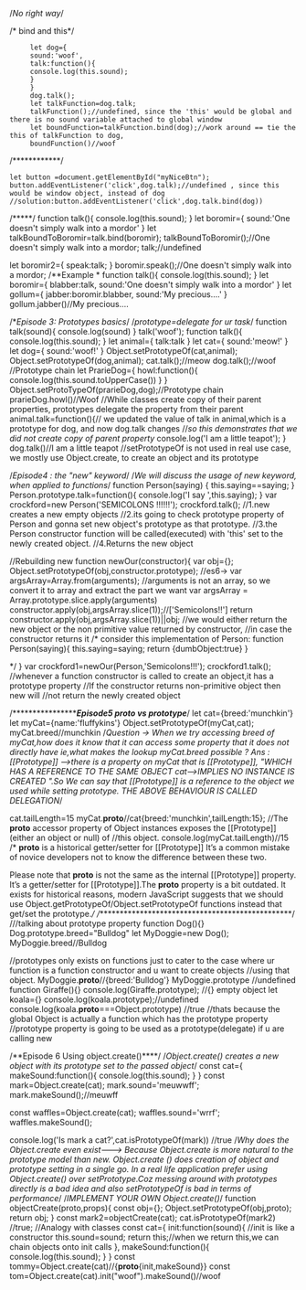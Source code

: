 /*No right way*/

/* bind and this*/
```
     let dog={
     sound:'woof',
     talk:function(){
     console.log(this.sound);
     }
     }
     dog.talk();
     let talkFunction=dog.talk;
     talkFunction();//undefined, since the 'this' would be global and there is no sound variable attached to global window
     let boundFunction=talkFunction.bind(dog);//work around == tie the this of talkFunction to dog,
     boundFunction()//woof
```
/************/
```
let button =document.getElementById("myNiceBtn");
button.addEventListener('click',dog.talk);//undefined , since this would be window object, instead of dog
//solution:button.addEventListener('click',dog.talk.bind(dog))
```
/*****/
function talk(){
console.log(this.sound);
}
let boromir={
sound:'One doesn't simply walk into a mordor'
}
let talkBoundToBoromir=talk.bind(boromir);
talkBoundToBoromir();//One doesn't simply walk into a mordor;
talk;//undefined

let boromir2={
speak:talk;
}
boromir.speak();//One doesn't simply walk into a mordor;
/**Example *
function talk(){
console.log(this.sound);
}
let boromir={
blabber:talk,
sound:'One doesn't simply walk into a mordor'
}
let gollum={
jabber:boromir.blabber,
sound:'My precious....'
}
gollum.jabber()//My precious....

/**Episode 3: Prototypes basics*/
/*prototype=delegate for ur task*/
function talk(sound){
console.log(sound)
}
talk('woof');
function talk(){
console.log(this.sound);
}
let animal={
talk:talk
}
let cat={
sound:'meow!'
}
let dog={
 sound:'woof!'
}
Object.setPrototypeOf(cat,animal);
Object.setPrototypeOf(dog,animal);
cat.talk();//meow
dog.talk();//woof
//Prototype chain
let PrarieDog={
 howl:function(){
     console.log(this.sound.toUpperCase())
 }
}
Object.setProtoTypeOf(prarieDog,dog);//Prototype chain
prarieDog.howl()//Woof
//While classes create copy of their parent properties, prototypes delegate the property from their parent
animal.talk=function(){// we updated the value of talk in animal,which is a prototype for dog, and now dog.talk changes
 //*so this demonstrates that we did not create copy of parent property*
console.log('I am a little teapot');
}
dog.talk()//I am a little teapot
//setPrototypeOf is not used in real use case, we mostly use Object.create, to create an object and its prototype



/*Episode4 : the "new" keyword*/
/*We will discuss the usage of new keyword, when applied to functions*/ 
function Person(saying)
{
  this.saying==saying;
}
Person.prototype.talk=function(){
console.log('I say ',this.saying);
}
var crockford=new Person('SEMICOLONS !!!!!!');
crockford.talk();
//1.new creates a new empty objects
//2.its going to check prototype property of Person and gonna set new object's prototype as that prototype.
//3.the Person constructor function will be called(executed) with 'this' set to the newly created object.
//4.Returns the new object 

//Rebuilding new
function newOur(constructor){
var obj={};
Object.setPrototypeOf(obj,constructor.prototype);
//es6-> var argsArray=Array.from(arguments);
 //arguments is not an array, so we convert it to array and extract the part we want
var argsArray = Array.prototype.slice.apply(arguments)
constructor.apply(obj,argsArray.slice(1));//['Semicolons!!']
return constructor.apply(obj,argsArray.slice(1))||obj;
//we would either return the new object or the non primitive value returned by  constructor,
 //in case the constructor returns it
/*
consider this implementation of Person:
function Person(saying){
this.saying=saying;
return {dumbObject:true}
}

*/
}
var crockford1=newOur(Person,'Semicolons!!!');
crockford1.talk();
//whenever a function constructor is called to create an object,it has a prototype property
//If the constructor returns non-primitive object then new will
//not return the newly created object




/*********************************Episode5 __proto__ vs prototype*****************/
let cat={breed:'munchkin'}
let myCat={name:'fluffykins'}
Object.setPrototypeOf(myCat,cat);
myCat.breed//munchkin
/*Question -> When we try accessing breed of myCat,how does it know that it can access some property that it does not directly have ie,what makes the lookup
  myCat.breed possible ?
  Ans : [[Prototype]] -->there is a property on myCat that is [[Prototype]],
 "WHICH HAS A REFERENCE TO THE SAME OBJECT cat-->IMPLIES NO INSTANCE IS CREATED ".So
  We can say that [[Prototype]] is a reference to the object we used while setting prototype.
  THE ABOVE BEHAVIOUR IS CALLED DELEGATION*/

cat.tailLength=15
myCat.__proto__//cat{breed:'munchkin',tailLength:15};
//The __proto__ accessor property of Object instances exposes the [[Prototype]] (either an object or null) of 
//this object.
console.log(myCat.tailLength)//15
/*
__proto__ is a historical getter/setter for [[Prototype]]
It’s a common mistake of novice developers not to know the difference between these two.

Please note that __proto__ is not the same as the internal [[Prototype]] property. 
It’s a getter/setter for [[Prototype]].The __proto__ property is a bit outdated.
It exists for historical reasons, modern JavaScript suggests that we should 
use Object.getPrototypeOf/Object.setPrototypeOf
functions instead that get/set the prototype.*/
/*************************************************/
///talking about prototype property
function Dog(){}
Dog.prototype.breed="Bulldog"
let MyDoggie=new Dog();
MyDoggie.breed//Bulldog

//prototypes only exists on functions just to cater to the case where ur function is a function constructor and u want to create objects 
//using that  object.
MyDoggie.__proto__//{breed:'Bulldog'}
MyDoggie.prototype //undefined
function Giraffe(){}
console.log(Giraffe.prototype); //{} empty object
let koala={}
console.log(koala.prototype);//undefined
console.log(koala.__proto__===Object.prototype) //true
//thats because the global Object is actually a function which has the prototype property
//prototype property is going to be used as a prototype(delegate) if u are calling new

/**Episode 6 Using object.create()****/
/*Object.create() creates a new object with its prototype set to the passed object*/
const cat={
 makeSound:function(){
  console.log(this.sound); 
 }
}
const mark=Object.create(cat);
mark.sound='meuwwff';
mark.makeSound();//meuwff

const waffles=Object.create(cat);
waffles.sound='wrrf';
waffles.makeSound();

console.log('Is mark a cat?',cat.isPrototypeOf(mark)) //true
/*Why does the Object.create even exist---> Because Object.create is more natural to the prototype model than new.
Object.create () does creation of object and prototype setting in a single go. 
In a real life application prefer using Object.create() over setPrototype.Coz messing around with prototypes directly is a bad idea and also setPrototypeOf is bad
in terms of performance*/
/*IMPLEMENT YOUR OWN Object.create()*/
function objectCreate(proto,props){
 const obj={};
 Object.setPrototypeOf(obj,proto);
 return obj;
}
const mark2=objectCreate(cat);
cat.isPrototypeOf(mark2) //true;
//Analogy with classes
const cat={
 init:function(sound){ //init is like a constructor
  this.sound=sound;
  return this;//when we return this,we can chain objects onto init calls
 },
 makeSound:function(){
 console.log(this.sound);
 }
}
const tommy=Object.create(cat)//{__proto__{init,makeSound}}
const tom=Object.create(cat).init("woof").makeSound()//woof
